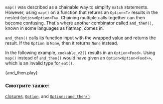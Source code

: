 `map()` was described as a chainable way to simplify `match` statements.
However, using `map()` on a function that returns an `Option<T>` results
in the nested `Option<Option<T>>`. Chaining multiple calls together can
then become confusing. That's where another combinator called `and_then()`,
known in some languages as flatmap, comes in.

`and_then()` calls its function input with the wrapped value and returns the result. 
If the `Option` is `None`, then it returns `None` instead.

In the following example, `cookable_v2()` results in an `Option<Food>`.
Using `map()` instead of `and_then()` would have given an
`Option<Option<Food>>`, which is an invalid type for `eat()`.

{and_then.play}

### Смотрите также:

[closures][closures], [`Option`][option], and [`Option::and_then()`][and_then]

[closures]: ../../fn/closures.html
[option]: https://doc.rust-lang.org/std/option/enum.Option.html
[and_then]: https://doc.rust-lang.org/std/option/enum.Option.html#method.and_then
